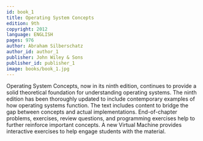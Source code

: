 ```yaml
---
id: book_1
title: Operating System Concepts
edition: 9th
copyright: 2012
language: ENGLISH
pages: 976
author: Abraham Silberschatz
author_id: author_1
publisher: John Wiley & Sons
publisher_id: publisher_1
image: books/book_1.jpg
---
```


Operating System Concepts, now in its ninth edition, continues to provide a solid theoretical foundation for understanding operating systems. The ninth edition has been thoroughly updated to include contemporary examples of how operating systems function. The text includes content to bridge the gap between concepts and actual implementations. End-of-chapter problems, exercises, review questions, and programming exercises help to further reinforce important concepts.  A new Virtual Machine provides interactive exercises to help engage students with the material.